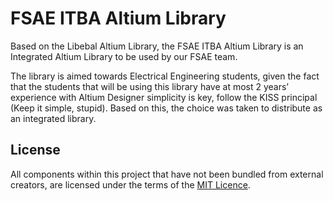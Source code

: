 # FSAE ITBA Altium Library
Based on the Libebal Altium Library, the FSAE ITBA Altium Library is an Integrated Altium Library to be used by our FSAE team. 


The library is aimed towards Electrical Engineering students, given the fact that the students that will be using this library have at most 2 years’ experience with Altium Designer simplicity is key, follow the KISS principal (Keep it simple, stupid). Based on this, the choice was taken to distribute as an integrated library.

## License
All components within this project that have not been bundled from external creators, are licensed under the terms of the [MIT Licence](LICENCE.md).
